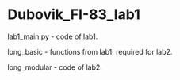 # Dubovik_FI-83_lab1
lab1_main.py - code of lab1.

long_basic - functions from lab1, required for lab2.

long_modular - code of lab2.
